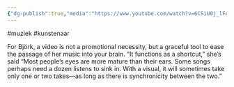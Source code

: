 ```yaml
---
{"dg-publish":true,"media":"https://www.youtube.com/watch?v=6CSiU0j_lFA","permalink":"/kunstenaars/bjork/","dgPassFrontmatter":true}
---
```


#muziek #kunstenaar


For Björk, a video is not a promotional necessity, but a graceful tool to ease the passage of her music into your brain. “It functions as a shortcut,” she’s said “Most people’s eyes are more mature than their ears. Some songs perhaps need a dozen listens to sink in. With a visual, it will sometimes take only one or two takes—as long as there is synchronicity between the two.”